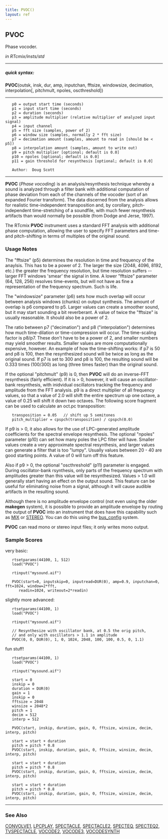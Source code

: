 ```yaml
---
title: PVOC()
layout: ref
---
```


## PVOC

Phase vocoder.

*in RTcmix/insts/std*  
  

-----

##### quick syntax:

**PVOC**(outsk, insk, dur, amp, inputchan, fftsize, windowsize,
decimation, interpolation\[, pitchmult, npoles, oscthreshold\])

-----

  

``` 
   p0 = output start time (seconds)
   p1 = input start time (seconds)
   p2 = duration (seconds)
   p3 = amplitude multiplier (relative multiplier of analyzed input signal)
   p4 = input channel
   p5 = fft size (samples, power of 2)
   p6 = window size (samples, normally 2 * fft size)
   p7 = decimation amount (samples, amount to read in [should be < p5])
   p8 = interpolation amount (samples, amount to write out)
   p9 = pitch multiplier [optional; default is 0.0]
   p10 = npoles [optional; default is 0.0]
   p11 = gain threshold for resynthesis [optional; default is 0.0]

   Author:  Doug Scott
```

  

-----

  
**PVOC** (*Phase vocoding*) is an analysis/resynthesis technique whereby
a sound is analyzed through a filter bank with additional computation of
phase deviation from each of the channels of the vocoder (sort of an
expanded Fourier transform). The data discerned from the analysis allows
for realistic time-independent transposition and, by corollary,
pitch-independent time-stretching of a soundfile, with much fewer
resynthesis artifacts than would normally be possible (from Dodge and
Jerse, 1997).

The RTcmix **PVOC** instrument uses a standard FFT analysis with
additional phase computation, allowing the user to specify FFT
parameters and time- and pitch-shifting in terms of multiples of the
original sound.

### Usage Notes

The "fftsize" (p5) determines the resolution in time and frequency of
the anaylsis. This has to be a power of 2. The larger the size (2048,
4096, 8192, etc.) the greater the frequency resolution, but time
resolution suffers -- larger FFT windows 'smear' the signal in time. A
lower "fftsize" parameter (64, 128, 256) resolves time-events, but will
not have as fine a representation of the frequency spectrum. Such is
life.

The "windowsize" parameter (p6) sets how much overlap will occur between
analysis windows (chunks) on output synthesis. The amount of overlap is
p6 compared to p5. Larger values can create a smoother sound, but it may
start sounding a bit reverberant. A value of twice the "fftsize" is
usually reasonable. It should also be a power of 2.

The ratio between p7 ("decimation") and p8 ("interpolation") determines
how much time-dilation or time-compression will occur. The time-scaling
factor is p8/p7. These don't have to be a power of 2, and smaller
numbers may yield smoother results. Smaller values are more
computationally expensive, however. An example of how the time-shifting
works: if p7 is 50 and p8 is 100, then the resynthesized sound will be
twice as long as the original sound. If p7 is set to 300 and p8 is 100,
the resulting sound will be 0.333 times (100/300) as long (three times
faster) than the original sound.

If the optional "pitchmult" (p9) is 0, then **PVOC** will do an
inverse-FFT resynthesis (fairly efficient). If it is \> 0, however, it
will cause an oscillator-bank resynthesis, with inidvidual oscillators
tracking the frequency and amplitude from the FFT analysis. p9 is a
direct multiplier of all frequency values, so that a value of 2.0 will
shift the entire spectrum up one octave, a value of 0.25 will shift it
down two octaves. The following score fragment can be used to calculate
an oct.pc transposition:

``` 
   transposition = 0.05   // shift up 5 semitones
   pitch_multiplier = cpspch(transposition) / cpspch(0.0)
```

If p9 is \> 0, it also allows for the use of LPC-generated amplitude
coefficients for the spectral envelope resynthesis. The optional
"npoles" parameter (p10) can set how many poles the LPC filter will
have. Smaller values create a very approximate spectral resynthesis, and
larger values can generate a filter that is too "lumpy". Usually values
between 20 - 40 are good starting points. A value of 0 will turn off
this feature.

Also if p9 \> 0, the optional "oscthreshold" (p11) parameter is engaged.
During oscillator-bank rsynthesis, only parts of the frequency spectrum
with amplitudes greater than this value will be resynthesized. Values \>
1.0 will generally start having an effect on the output sound. This
feature can be useful for eliminating noise from a signal, although it
will cause audible artifacts in the resulting sound.

Although there is no amplitude envelope control (not even using the
older **makegen** system), it is possible to provide an amplitude
envelope by routing the output of **PVOC** into an instrument that does
have this capability such as [MIX](MIX.html) or [STEREO](STEREO.html).
You can do this using the [bus\_config](../scorefile/bus_config.html)
system.

**PVOC** can read mono or stereo input files; it only writes mono
output.

### Sample Scores

very basic:

``` 
   rtsetparams(44100, 1, 512)
   load("PVOC")

   rtinput("mysound.aif")

   PVOC(start=0, inputskip=0, inputread=DUR(0), amp=0.9, inputchan=0, fft=1024, window=2*fft,
      readin=1024, writeout=2*readin)
```

  
  
slightly more advanced:

``` 
   rtsetparams(44100, 1)
   load("PVOC")

   rtinput("mysound.aif")

   // Resynthesize with oscillator bank, at 0.5 the orig pitch,
   // and only with oscillators > 1.1 in amplitude
   PVOC(0, 0, DUR(0), 1, 0, 1024, 2048, 100, 100, 0.5, 0, 1.1)
```

  
  
fun stuff\!

``` 
   rtsetparams(44100, 1)
   load("PVOC")

   rtinput("mysound.aif")

   start = 0
   inskip = 0
   duration = DUR(0)
   gain = 1
   inskip = 0
   fftsize = 2048
   winsize = 2048*2
   pitch = 1
   decim = 512
   interp = 512
   
   PVOC(start, inskip, duration, gain, 0, fftsize, winsize, decim, interp, pitch)
   
   start = start + duration
   pitch = pitch * 0.8
   PVOC(start, inskip, duration, gain, 0, fftsize, winsize, decim, interp, pitch)
   
   start = start + duration
   pitch = pitch * 0.8
   PVOC(start, inskip, duration, gain, 0, fftsize, winsize, decim, interp, pitch)
   
   start = start + duration
   pitch = pitch * 0.8
   PVOC(start, inskip, duration, gain, 0, fftsize, winsize, decim, interp, pitch)
```

  

-----

### See Also

[CONVOLVE1](CONVOLVE1.html), [LPCPLAY](LPCPLAY.html),
[SPECTACLE](SPECTACLE.html), [SPECTACLE2](SPECTACLE2.html),
[SPECTEQ](SPECTEQ.html), [SPECTEQ2](SPECTEQ2.html),
[TVSPECTACLE](TVSPECTACLE.html), [VOCODE2](VOCODE2.html),
[VOCODE3](VOCODE3.html), [VOCODESYNTH](VOCODESYNTH.html)
